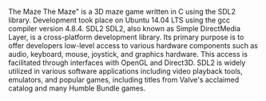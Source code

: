 The Maze
The Maze" is a 3D maze game written in C using the SDL2 library. Development took place on Ubuntu 14.04 LTS using the gcc compiler version 4.8.4.
SDL2
SDL2, also known as Simple DirectMedia Layer, is a cross-platform development library. Its primary purpose is to offer developers low-level access to various hardware components such as audio, keyboard, mouse, joystick, and graphics hardware. This access is facilitated through interfaces with OpenGL and Direct3D. SDL2 is widely utilized in various software applications including video playback tools, emulators, and popular games, including titles from Valve's acclaimed catalog and many Humble Bundle games.
